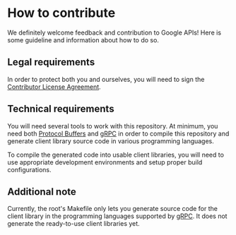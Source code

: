 # How to contribute

We definitely welcome feedback and contribution to Google APIs! Here
is some guideline and information about how to do so.

## Legal requirements

In order to protect both you and ourselves, you will need to sign the
[Contributor License Agreement](https://cla.developers.google.com/clas).

## Technical requirements

You will need several tools to work with this repository. At minimum,
you need both [Protocol Buffers](https://github.com/google/protobuf)
and [gRPC](https://github.com/grpc) in order to compile this
repository and generate client library source code in various
programming languages.

To compile the generated code into usable client libraries, you will
need to use appropriate development environments and setup proper
build configurations.

## Additional note

Currently, the root's Makefile only lets you generate source code for
the client library in the programming languages supported by
[gRPC](https://github.com/grpc). It does not generate the ready-to-use
client libraries yet.
